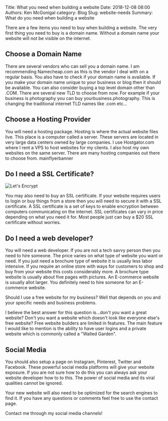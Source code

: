 Title: What you need when building a website
Date: 2018-12-08 08:00
Authors: Ken McGonigal
category: Blog
Slug: website-needs
Summary: What do you need when building a website



There are a few items you need to buy when building a website.  The very first thing you need to buy is a domain name. Without a domain name your website will not be visible on the internet.

## Choose a Domain Name

There are several vendors who can sell you a domain name. I am recommending Namecheap.com as this is the vendor I deal with on a regular basis. You also have to check if your domain name is available. If you make your domain name unique to your business or blog then it should be available. You can also consider buying a top level domain other than .COM. There are several new TLD to choose from now. For example if your business is photography you can buy yourbusiness.photography. This is changing the traditional internet TLD names like .com etc...

## Choose a Hosting Provider

You will need a hosting package. Hosting is where the actual website files live. This place is a computer called a server. These servers are located in very large data centers owned by large companies. I use Hostgator.com where I rent a VPS to host websites for my clients. I also host my own websites on the same server. There are many hosting companies out there to choose from. mainflyerbanner

## Do I need a SSL Certificate?
![Let's Encrypt]('https://letsencrypt.org/images/letsencrypt-logo-horizontal.svg')

You may also need to buy an SSL certificate. If your website requires users to login or buy things from a store then you will need to secure it with a SSL certificate. A SSL certificate is a set of keys to enable encryption between computers communicating on the internet. SSL certificates can vary in price depending on what you need it for. Most people just can buy a $20 SSL certificate without worries.

## Do I need a web developer?

You will need a web developer. If you are not a tech savvy person then you need to hire someone. The price varies on what type of website you want or need. If you just need a brochure type of website it is usually less labor intensive. If you require an online store with ways for customers to shop and buy from your website this costs considerably more. A brochure type website is usually about five pages with pictures. An E-commerce website is usually allot larger. You definitely need to hire someone for  an E-commerce website.

Should I use a free website for my business? Well that depends on you and your specific needs and
business problems. 

I believe the best answer for this question is...don't you want a great website? Don't you want a website which doesn't look like everyone else's free website? Free website builders are limited in features. The main feature I would like to mention is the ability to have user logins and a private website which is commonly called  a "Walled Garden".

## Social Media

You should also setup a page on Instagram, Pinterest, Twitter and Facebook. These powerful social media platforms will give your website exposure. If you are not sure how to do this you can always ask your website developer how to to this.  The power of social media and its viral qualities cannot be ignored.

Your new website will also need to be optimized for the search engines to find it. If you have any questions or comments feel free to use the contact page.

 
Contact me through my social media channels!
